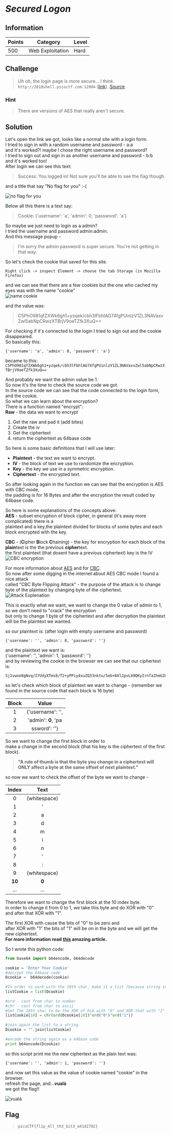 

# *Secured Logon*

## Information
| Points |Category  | Level|
|--|--|--|
| 500 | Web Exploitation |Hard |

## Challenge
> Uh oh, the login page is more secure... I think. `http://2018shell.picoctf.com:12004` ([link](http://2018shell.picoctf.com:12004)). [Source](https://2018shell.picoctf.com/static/914c9135423cd92f5fdb3ff2dec437d8/server_noflag.py).
### Hint

> There are versions of AES that really aren't secure.
## Solution

Let's open the link we got, looks like a normal site with a login form.  
I tried to sign in with a random username and password - a:a  
and it's worked?! maybe I chose the right username and password?  
I tried to sign out and sign in as another username and password - b:b  
and it's worked too!  
After login we can see this text:  

> Success: You logged in! Not sure you'll be able to see the flag though.  

and a title that say "No flag for you" :-(  

![no flag for you](https://i.imgflip.com/2tv5ci.jpg)

Below all this there is a text say:  

> Cookie: {'username': 'a', 'admin': 0, 'password': 'a'}  

So maybe we just need to login as a admin?  
I tried the username and password admin:admin.  
And this message popup -   

> I'm sorry the admin password is super secure. You're not getting in that way.  


So let's check the cookie that saved for this site.  

    Right click -> inspect Element -> choose the tab Storage (in Mozilla Firefox)  

and we can see that there are a few cookies but the one who cached my eyes was with the name "cookie"  
![name cookie](https://i.imgflip.com/2tv5uz.jpg) 

and the value was:  

>C5PhO981qfZXWk6gh1+yzqek/cbh3lFbhlAG74fgPUinlzV1ZL3NAVaxvZwl5abNpCRwzXTBrjV9oeTZfk3XuQ==  

For checking if it's connected to the login I tried to sign out and the cookie disappeared.  
So basically this:  

    {'username': 'a', 'admin': 0, 'password': 'a'}  
became to this:     
`C5PhO981qfZXWk6gh1+yzqek/cbh3lFbhlAG74fgPUinlzV1ZL3NAVaxvZwl5abNpCRwzXTBrjV9oeTZfk3XuQ==`  

And probably we want the admin value be 1.  
So now it's the time to check the source code we got.  
In the source code we can see that the code connected to the login form, and the cookie.  
So what we can learn about the encryption?  
There is a function named "encrypt":  
**Raw** - the data we want to encrypt  
 1. Get the raw and pad it (add bites)
 2. Create the iv
 3. Get the ciphertext
 4.  return the ciphertext as 64base code

So here is some basic definitions that I will use later:  

 - **Plaintext** - the text we want to encrypt.
 - **IV** - the block of text we use to randomize  the encryption.
 - **Key** - the key we use in a symmetric encryption.
 - **Ciphertext** - the encrypted text.

So after looking again in the function we can see that the encryption is AES with CBC mode,  
the padding is for 16 Bytes and after the encryption the result coded by 64base code.  

So here is some explanations of the concepts above:  
**AES** - subset encryption of block cipher, in general (it's away more complicated) there is a  
plaintext and a key,the plaintext divided for blocks of some bytes and each block encrypted with   the key.  

**CBC** - (**C**ipher **B**lock **C**haining) - the key for encryption for each block of the   **plain**text is the the previous **cipher**text.  
the first plaintext (that dosent have a previous ciphertext) key is the IV  
![CBC encryption](https://upload.wikimedia.org/wikipedia/commons/thumb/8/80/CBC_encryption.svg/601px-CBC_encryption.svg.png)

For more information about [AES](https://en.wikipedia.org/wiki/Advanced_Encryption_Standard) and for [CBC](https://en.wikipedia.org/wiki/Block_cipher_mode_of_operation#Cipher_Block_Chaining_%28CBC%29).  
So now after some digging in the internet about AES CBC mode I found a nice attack  
called "CBC Byte Flipping Attack" - the purpose of the attack is to change byte of the plaintext by changing byte of the ciphertext.  
![Attack Explenation](https://mk0resourcesinfm536w.kinstacdn.com/wp-content/uploads/082113_1459_CBCByteFlip3.jpg)

This is exactly what we want, we want to change the 0 value of admin to 1, so we don't need to "crack" the encryption  
but only to change 1 byte of the ciphertext and after decryption the plaintext will be the   plaintext we wanted.  

so our plaintext is: (after login with empty username and password)  

    {'username': '', 'admin': 0, 'password': ''}  
and the plaintext we want is:  
    {'username': '', 'admin': 1, 'password': ''}  
and by reviewing the cookie in the browser we can see that our ciphertext is:  

    Sj1vwoe8gNvq/I7UdyXTms8/T2+yPPiy4xuZQ33nktu/5eb+8Xl2pvLb9QKyIrnfaIhmGZmW3U5iq5M0LA7Fkg==  

so let's check which block of plaintext we want to change - (remember we found in the source code that each block is 16 byte)  

|Block|Value  |
|:--:|:--:|
| 1 |   {'username': '',|
| 2 | 'admin': **0**, 'pa |
| 3 | ssword': ''} |

So we want to change the first block in order to  
make a change in the second block (that his key is the ciphertext of the first block).  

> **"A rule of thumb is that the byte you change in a ciphertext will ONLY affect a byte at the same offset of next plaintext."**  

so now we want to check the offset of the byte we want to change -  

|Index|Text  |
|:--:|:--:|
| 0 | (whitespace)|
|  1| '|
| 2 |  a|
| 3 |  d|
|  4|  m|
|  5|  i|
|  6|  n|
| 7 |  '|
|  8|  :|
|  9|  (whitespace)|
|  **10**| **0** |
|  ...|...  |

Therefore we want to change the first block at the 10 index byte.  
in order to change it from 0 to 1, we take this byte and do XOR with "0"  
and after that  XOR with "1".  

The first XOR with cause the bits of "0" to be zero and  
after XOR with "1" the bits of "1" will be on in the byte and we will get the new ciphertext.  
**For more information read [this](https://resources.infosecinstitute.com/cbc-byte-flipping-attack-101-approach/#gref) amazing article.**  

So I wrote this python code:  
```python
from base64 import b64encode, b64decode
    
cookie = 'Enter Your Cookie'
#decrypt the 64base code
Dcookie =  b64decode(cookie)
    
#In order to work with the 10th char, make it a list (because string in python is immutable)
listCookie = list(Dcookie)
    
#ord - cast from char to number
#chr - cast from char to ascii
#Set the 10th char to be the XOR of him with "0" and XOR that with "1"
listCookie[10] = chr(ord(Dcookie[10])^ord("0")^ord("1"))
    
#join again the list to a string
Dcookie = "".join(listCookie)
    
#encode the string again as a 64base code
print b64encode(Dcookie)
```
so this script print me the new ciphertext as the plain text was:  

    {'username': '', 'admin': 1, 'password': ''}  
and now set this value as the value of cookie named "cookie" in the browser.  
refresh the page, and...**vualá**  
we got the flag!!  

![vualá](https://i.imgflip.com/2tv5qk.jpg)

## Flag
> ``picoCTF{fl1p_4ll_th3_bit3_a41d2782}``

